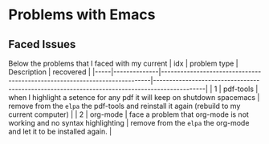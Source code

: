 # Problems with Emacs

## Faced Issues
Below the problems that I faced with my current
| idx | problem type | Description                                                               | recovered                                                                                    |
|-----|--------------|---------------------------------------------------------------------------|----------------------------------------------------------------------------------------------|
| 1   | pdf-tools    | when I highlight a setence for any pdf it will keep on shutdown spacemacs | remove from the `elpa` the pdf-tools and reinstall it again (rebuild to my current computer) |
| 2   | org-mode     | face a problem that org-mode is not working and no syntax highlighting    | remove from the `elpa` the org-mode and let it to be installed again.                        |
